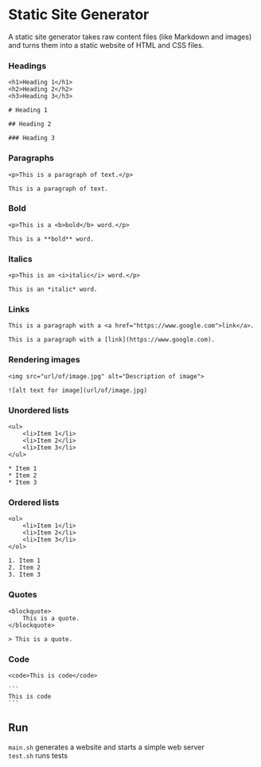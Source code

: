 # Static Site Generator

A static site generator takes raw content files (like Markdown and images) and turns them into a static website of HTML and CSS files.

### Headings

```
<h1>Heading 1</h1>
<h2>Heading 2</h2>
<h3>Heading 3</h3>
```
```
# Heading 1

## Heading 2

### Heading 3
```

### Paragraphs

```
<p>This is a paragraph of text.</p>
```
```
This is a paragraph of text.
```

### Bold

```
<p>This is a <b>bold</b> word.</p>
```
```
This is a **bold** word.
```

### Italics

```
<p>This is an <i>italic</i> word.</p>
```
```
This is an *italic* word.
```

### Links

```
This is a paragraph with a <a href="https://www.google.com">link</a>.
```
```
This is a paragraph with a [link](https://www.google.com).
```

### Rendering images

```
<img src="url/of/image.jpg" alt="Description of image">
```
```
![alt text for image](url/of/image.jpg)
```

### Unordered lists

```
<ul>
    <li>Item 1</li>
    <li>Item 2</li>
    <li>Item 3</li>
</ul>
```
```
* Item 1
* Item 2
* Item 3
```

### Ordered lists

```
<ol>
    <li>Item 1</li>
    <li>Item 2</li>
    <li>Item 3</li>
</ol>
```
```
1. Item 1
2. Item 2
3. Item 3
```

### Quotes

```
<blockquote>
    This is a quote.
</blockquote>
```
```
> This is a quote.
```

### Code

```
<code>This is code</code>
```
````
```
This is code
```
````

## Run

``` main.sh ``` generates a website and starts a simple web server \
``` test.sh ``` runs tests

